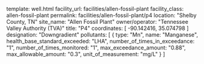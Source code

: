 template: well.html
facility_url: facilities/allen-fossil-plant
facility_class: allen-fossil-plant
permalink: facilities/allen-fossil-plant/p4
location: "Shelby County, TN"
site_name: "Allen Fossil Plant"
owner/operator: "Tennessee Valley Authority (TVA)"
title: "P4"
coordinates: [
  -90.142416,
  35.074798
]
designation: "Downgradient"
pollutants: [
  {
  type: "Mn",
  name: "Manganese",
  health_base_standard_exceeded: "LHA",
  number_of_times_in_exceedance: "1",
  number_of_times_monitored: "1",
  max_exceedance_amount: "0.88",
  max_allowable_amount: "0.3",
  unit_of_measurement: "mg/L"
  }
]

